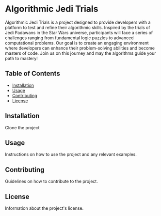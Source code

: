 # Algorithmic Jedi Trials

Algorithmic Jedi Trials is a project designed to provide developers with a platform to test and refine their algorithmic skills. Inspired by the trials of Jedi Padawans in the Star Wars universe, participants will face a series of challenges ranging from fundamental logic puzzles to advanced computational problems. Our goal is to create an engaging environment where developers can enhance their problem-solving abilities and become masters of code. Join us on this journey and may the algorithms guide your path to mastery!

## Table of Contents

- [Installation](#installation)
- [Usage](#usage)
- [Contributing](#contributing)
- [License](#license)

## Installation

Clone the project

## Usage

Instructions on how to use the project and any relevant examples.

## Contributing

Guidelines on how to contribute to the project.

## License

Information about the project's license.

